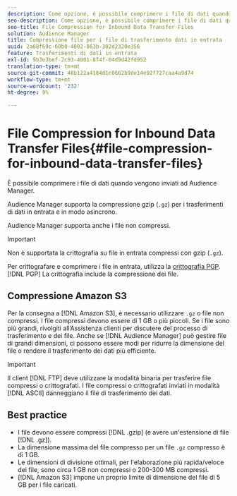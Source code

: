 ```yaml
---
description: Come opzione, è possibile comprimere i file di dati quando vengono inviati ad Audience Manager.
seo-description: Come opzione, è possibile comprimere i file di dati quando vengono inviati ad Audience Manager.
seo-title: File Compression for Inbound Data Transfer Files
solution: Audience Manager
title: Compressione file per i file di trasferimento dati in entrata
uuid: 2a68f69c-60b0-4002-863b-302d2320e356
feature: Trasferimenti di dati in entrata
exl-id: 9b3e3bef-2c93-4801-8f4f-04d9d42fd952
translation-type: tm+mt
source-git-commit: 48b122a4184d1c0662b9de14e92f727caa4a9d74
workflow-type: tm+mt
source-wordcount: '232'
ht-degree: 9%

---
```


# File Compression for Inbound Data Transfer Files{#file-compression-for-inbound-data-transfer-files}

È possibile comprimere i file di dati quando vengono inviati ad Audience Manager.

<!-- inbound-file-compression.xml -->

Audience Manager supporta la compressione gzip (`.gz`) per i trasferimenti di dati in entrata e in modo asincrono.

Audience Manager supporta anche i file non compressi.

>[!IMPORTANT]
>
>Non è supportata la crittografia su file in entrata compressi con gzip (`.gz`).
>
>Per crittografare e comprimere i file in entrata, utilizza la [crittografia PGP](../../../integration/sending-audience-data/batch-data-transfer-explained/inbound-file-encryption.md). [!DNL PGP] La crittografia include la compressione dei file.

## Compressione Amazon S3

Per la consegna a [!DNL Amazon S3], è necessario utilizzare `.gz` o file non compressi. I file compressi devono essere di 1 GB o più piccoli. Se i file sono più grandi, rivolgiti all’Assistenza clienti per discutere del processo di trasferimento e dei file. Anche se [!DNL Audience Manager] può gestire file di grandi dimensioni, ci possono essere modi per ridurre la dimensione del file o rendere il trasferimento dei dati più efficiente.

>[!IMPORTANT]
>
>Il client [!DNL FTP] deve utilizzare la modalità binaria per trasferire file compressi o crittografati. I file compressi o crittografati inviati in modalità [!DNL ASCII] danneggiano il file di trasferimento dei dati.

## Best practice

* I file devono essere compressi [!DNL .gzip] (e avere un&#39;estensione di file [!DNL .gz]).
* La dimensione massima del file compresso per un file `.gz` compresso è di 1 GB.
* Le dimensioni di divisione ottimali, per l&#39;elaborazione più rapida/veloce dei file, sono circa 1 GB non compressi o 200-300 MB compressi.
* [!DNL Amazon S3] impone un proprio limite di dimensione del file di 5 GB per i file caricati.
